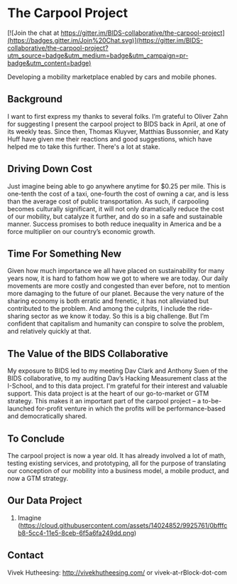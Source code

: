 # The Carpool Project

[![Join the chat at https://gitter.im/BIDS-collaborative/the-carpool-project](https://badges.gitter.im/Join%20Chat.svg)](https://gitter.im/BIDS-collaborative/the-carpool-project?utm_source=badge&utm_medium=badge&utm_campaign=pr-badge&utm_content=badge)

Developing a mobility marketplace enabled by cars and mobile phones.

## Background

I want to first express my thanks to several folks. I’m grateful to Oliver Zahn for suggesting I present the carpool project to BIDS back in April, at one of its weekly teas. Since then, Thomas Kluyver, Matthias Bussonnier, and Katy Huff have given me their reactions and good suggestions, which have helped me to take this further. There's a lot at stake.

## Driving Down Cost

Just imagine being able to go anywhere anytime for $0.25 per mile. This is one-tenth the cost of a taxi, one-fourth the cost of owning a car, and is less than the average cost of public transportation. As such, if carpooling becomes culturally significant, it will not only dramatically reduce the cost of our mobility, but catalyze it further, and do so in a safe and sustainable manner. Success promises to both reduce inequality in America and be a force multiplier on our country’s economic growth.

## Time For Something New

Given how much importance we all have placed on sustainability for many years now, it is hard to fathom how we got to where we are today. Our daily movements are more costly and congested than ever before, not to mention more damaging to the future of our planet. Because the very nature of the sharing economy is both erratic and frenetic, it has not alleviated but contributed to the problem. And among the culprits, I include the ride-sharing sector as we know it today. So this is a big challenge. But I’m confident that capitalism and humanity can conspire to solve the problem, and relatively quickly at that.

## The Value of the BIDS Collaborative

My exposure to BIDS led to my meeting Dav Clark and Anthony Suen of the BIDS collaborative, to my auditing Dav’s Hacking Measurement class at the I-School, and to this data project. I'm grateful for their interest and valuable support. This data project is at the heart of our go-to-market or GTM strategy. This makes it an important part of the carpool project – a to-be-launched for-profit venture in which the profits will be performance-based and democratically shared.

## To Conclude

The carpool project is now a year old. It has already involved a lot of math, testing existing services, and prototyping, all for the purpose of translating our conception of our mobility into a business model, a mobile product, and now a GTM strategy.

## Our Data Project

1. Imagine (https://cloud.githubusercontent.com/assets/14024852/9925761/0bfffcb8-5cc4-11e5-8ceb-6f5a6fa249dd.png)

## Contact

Vivek Hutheesing: http://vivekhutheesing.com/ or vivek-at-rBlock-dot-com

